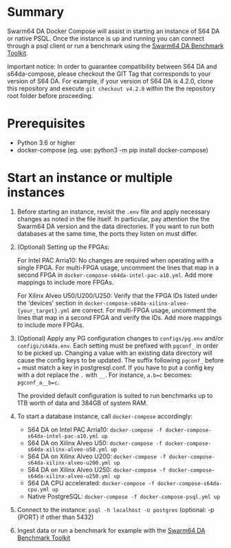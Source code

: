 # Summary

Swarm64 DA Docker Compose will assist in starting an instance of S64 DA or native PSQL.
Once the instance is up and running you can connect through a psql client or run
a benchmark using the [Swarm64 DA Benchmark Toolkit](https://github.com/swarm64/s64da-benchmark-toolkit).

Important notice: In order to guarantee compatibility between S64 DA and
s64da-compose, please checkout the GIT Tag that corresponds to your version of S64 DA. 
For example, if your version of S64 DA is 4.2.0, clone this repository and execute
`git checkout v4.2.0` within the the repository root folder before proceeding.

# Prerequisites

- Python 3.6 or higher
- docker-compose (eg. use: python3 -m pip install docker-compose)


# Start an instance or multiple instances

1. Before starting an instance, revisit the `.env` file and apply necessary
   changes as noted in the file itself. In particular, pay attention the the
   Swarm64 DA version and the data directories. If you want to run both 
   databases at the same time, the ports they listen on must differ.
   
2. (Optional) Setting up the FPGAs:

   For Intel PAC Arria10: No changes are required when operating with a single
   FPGA. For multi-FPGA usage, uncomment the lines that map in a second FPGA in 
   `docker-compose-s64da-intel-pac-a10.yml`. Add more mappings to include more FPGAs.

   For Xilinx Alveo U50/U200/U250: Verify that the FPGA IDs listed under the 
   'devices' section in `docker-compose-s64da-xilinx-alveo-{your_target}.yml` 
   are correct. For multi-FPGA usage, uncomment the lines that map in a second 
   FPGA and verify the IDs. Add more mappings to include more FPGAs.

3. (Optional) Apply any PG configuration changes to `configs/pg.env` and/or
   `configs/s64da.env`. Each setting must be prefixed with `pgconf_` in order
   to be picked up. Changing a value with an existing data directory will cause
   the config keys to be updated. The suffix following `pgconf_` before `=`
   must match a key in postgresql.conf. If you have to put a config key with a
   dot replace the `.` with `__`. For instance, `a.b=c` becomes:
   `pgconf_a__b=c`.

   The provided default configuration is suited to run benchmarks up to 1TB worth 
   of data and 384GB of system RAM.

4. To start a database instance, call `docker-compose` accordingly:

   - S64 DA on Intel PAC Arria10: `docker-compose -f docker-compose-s64da-intel-pac-a10.yml up`
   - S64 DA on Xilinx Alveo U50: `docker-compose -f docker-compose-s64da-xilinx-alveo-u50.yml up`
   - S64 DA on Xilinx Alveo U200: `docker-compose -f docker-compose-s64da-xilinx-alveo-u200.yml up`
   - S64 DA on Xilinx Alveo U250: `docker-compose -f docker-compose-s64da-xilinx-alveo-u250.yml up`
   - S64 DA CPU accelerated: `docker-compose -f docker-compose-s64da-cpu.yml up`
   - Native PostgreSQL: `docker-compose -f docker-compose-psql.yml up`

5. Connect to the instance: `psql -h localhost -U postgres` (optional: -p {PORT} if other than 5432)

6. Ingest data or run a benchmark for example with the [Swarm64 DA Benchmark Toolkit](https://github.com/swarm64/s64da-benchmark-toolkit)
